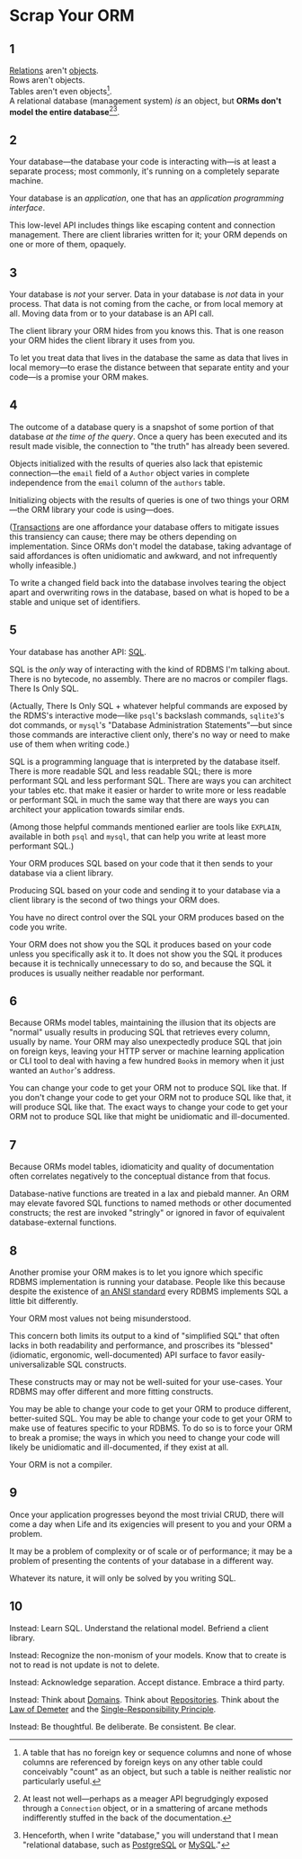 # Scrap Your ORM

## 1

[Relations](https://en.wikipedia.org/wiki/Relational_model) aren't [objects](<https://en.wikipedia.org/wiki/Object_(computer_science)%3E>).  
Rows aren't objects.  
Tables aren't even objects[^1].  
A relational database (management system) _is_ an object, but **ORMs don't model the entire database**[^2][^3].

## 2

Your database—the database your code is interacting with—is at least a separate process; most commonly, it's running on a completely separate machine.

Your database is an _application_, one that has an _application programming interface_.

This low-level API includes things like escaping content and connection management. There are client libraries written for it; your ORM depends on one or more of them, opaquely.

## 3

Your database is _not_ your server. Data in your database is _not_ data in your process. That data is not coming from the cache, or from local memory at all. Moving data from or to your database is an API call.

The client library your ORM hides from you knows this. That is one reason your ORM hides the client library it uses from you.

To let you treat data that lives in the database the same as data that lives in local memory—to erase the distance between that separate entity and your code—is a promise your ORM makes.

## 4

The outcome of a database query is a snapshot of some portion of that database _at the time of the query_. Once a query has been executed and its result made visible, the connection to "the truth" has already been severed.

Objects initialized with the results of queries also lack that epistemic connection—the `email` field of a `Author` object varies in complete independence from the `email` column of the `authors` table.

Initializing objects with the results of queries is one of two things your ORM—the ORM library your code is using—does.

([Transactions](https://en.wikipedia.org/wiki/Database_transaction) are one affordance your database offers to mitigate issues this transiency can cause; there may be others depending on implementation. Since ORMs don't model
the database, taking advantage of said affordances is often unidiomatic and awkward, and not infrequently wholly infeasible.)

To write a changed field back into the database involves tearing the object apart and overwriting rows in the database, based on what is hoped to be a stable and unique set of identifiers.

## 5

Your database has another API: [SQL](https://en.wikipedia.org/wiki/SQL).

SQL is the _only_ way of interacting with the kind of RDBMS I'm talking about. There is no bytecode, no assembly. There are no macros or compiler flags.
There Is Only SQL.

(Actually, There Is Only SQL + whatever helpful commands are exposed by the RDMS's interactive mode—like `psql`'s backslash commands, `sqlite3`'s dot commands, or `mysql`'s "Database Administration Statements"—but since those commands are
interactive client only, there's no way or need to make use of them when writing code.)

SQL is a programming language that is interpreted by the database itself. There is more readable SQL and less readable SQL; there is more performant SQL and less performant SQL. There are ways you can architect
your tables etc. that make it easier or harder to write more or less readable or performant SQL in much the same way that there are ways you can architect your application towards similar ends.

(Among those helpful commands mentioned earlier are tools like `EXPLAIN`, available in both `psql` and `mysql`, that can help you write at least more performant SQL.)

Your ORM produces SQL based on your code that it then sends to your database via a client library.

Producing SQL based on your code and sending it to your database via a client library is the second of two things your ORM does.

You have no direct control over the SQL your ORM produces based on the code you write.

Your ORM does not show you the SQL it produces based on your code unless you specifically ask it to. It does not show you the SQL it produces because it is technically unnecessary to do so, and because the SQL it produces is usually
neither readable nor performant.

## 6

Because ORMs model tables, maintaining the illusion that its objects are "normal" usually results in producing SQL that retrieves every column, usually by name. Your ORM may also unexpectedly produce SQL that join on foreign keys,
leaving your HTTP server or machine learning application or CLI tool to deal with having a few hundred `Book`s in memory when it just wanted an `Author`'s address.

You can change your code to get your ORM not to produce SQL like that. If you don't change your code to get your ORM not to produce SQL like that, it will produce SQL like that.
The exact ways to change your code to get your ORM not to produce SQL like that might be unidiomatic and ill-documented.

## 7

Because ORMs model tables, idiomaticity and quality of documentation often correlates negatively to the conceptual distance from that focus.

Database-native functions are treated in a lax and piebald manner. An ORM may elevate favored SQL functions to named methods or other documented constructs; the rest are invoked "stringly" or ignored in favor of equivalent
database-external functions.

## 8

Another promise your ORM makes is to let you ignore which specific RDBMS implementation is running your database. People like this because despite the existence of
[an ANSI standard](https://blog.ansi.org/sql-standard-iso-iec-9075-2023-ansi-x3-135/) every RDBMS implements SQL a little bit differently.

Your ORM most values not being misunderstood.

This concern both limits its output to a kind of "simplified SQL" that often lacks in both readability and performance, and proscribes its "blessed"
(idiomatic, ergonomic, well-documented) API surface to favor easily-universalizable SQL constructs.

These constructs may or may not be well-suited for your use-cases. Your RDBMS may offer different and more fitting constructs.

You may be able to change your code to get your ORM to produce different, better-suited SQL. You may be able to change your code to get your ORM to make use of features specific to your RDBMS.
To do so is to force your ORM to break a promise; the ways in which you need to change your code will likely be unidiomatic and ill-documented, if they exist at all.

Your ORM is not a compiler.

## 9

Once your application progresses beyond the most trivial CRUD, there will come a day when Life and its exigencies will present to you and your ORM a problem.

It may be a problem of complexity or of scale or of performance; it may be a problem of presenting the contents of your database in a different way.

Whatever its nature, it will only be solved by you writing SQL.

## 10

Instead: Learn SQL. Understand the relational model. Befriend a client library.

Instead: Recognize the non-monism of your models. Know that to create is not to read is not update is not to delete.

Instead: Acknowledge separation. Accept distance. Embrace a third party.

Instead: Think about [Domains](https://en.wikipedia.org/wiki/Domain-driven_design). Think about [Repositories](https://martinfowler.com/eaaCatalog/repository.html).
Think about the [Law of Demeter](https://en.wikipedia.org/wiki/Law_of_Demeter) and the [Single-Responsibility Principle](https://en.wikipedia.org/wiki/Single-responsibility_principle).

Instead: Be thoughtful. Be deliberate. Be consistent. Be clear.

[^1]: A table that has no foreign key or sequence columns and none of whose columns are referenced by foreign keys on any other table could conceivably "count" as an object, but such a table is neither realistic nor particularly useful.

[^2]: At least not well—perhaps as a meager API begrudgingly exposed through a `Connection` object, or in a smattering of arcane methods indifferently stuffed in the back of the documentation.

[^3]: Henceforth, when I write "database," you will understand that I mean "relational database, such as [PostgreSQL](https://postgresql.org) or [MySQL](https://www.mysql.com)."

[^4]: Here and here alone can the definition be expanded out to things like Mongo or DynamoDB, although perhaps less relevantly so.
